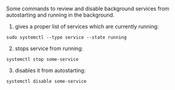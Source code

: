 Some commands to review and disable background services from autostarting and running in the background.

1. gives a proper list of services which are currently running:

`sudo systemctl --type service --state running`

2. stops service from running:

`systemctl stop some-service`

3. disables it from autostarting:

`systemctl disable some-service`
